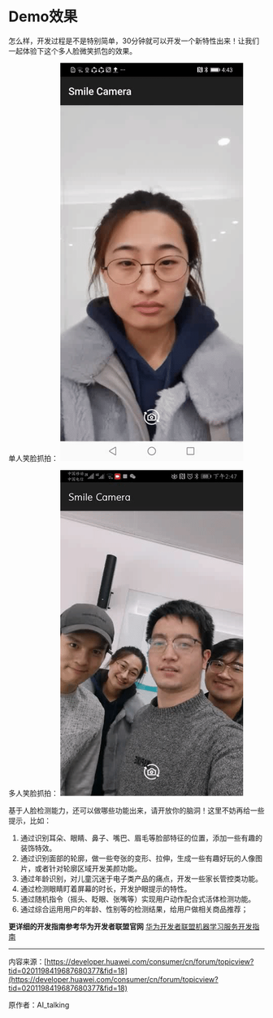 # Demo效果
怎么样，开发过程是不是特别简单，30分钟就可以开发一个新特性出来！让我们一起体验下这个多人脸微笑抓包的效果。

单人笑脸抓拍：
![pic2](images/partOne/pic2.gif)

多人笑脸抓拍：
![pic3](images/partOne/pic3.gif)


基于人脸检测能力，还可以做哪些功能出来，请开放你的脑洞！这里不妨再给一些提示，比如：
 1. 通过识别耳朵、眼睛、鼻子、嘴巴、眉毛等脸部特征的位置，添加一些有趣的装饰特效。
 2. 通过识别面部的轮廓，做一些夸张的变形、拉伸，生成一些有趣好玩的人像图片，或者针对轮廓区域开发美颜功能。
 3. 通过年龄识别，对儿童沉迷于电子类产品的痛点，开发一些家长管控类功能。
 4. 通过检测眼睛盯着屏幕的时长，开发护眼提示的特性。
 5. 通过随机指令（摇头、眨眼、张嘴等）实现用户动作配合式活体检测功能。
 6. 通过综合运用用户的年龄、性别等的检测结果，给用户做相关商品推荐；

**更详细的开发指南参考华为开发者联盟官网**
[华为开发者联盟机器学习服务开发指南](https://developer.huawei.com/consumer/cn/doc/development/HMS-Guides/ml-introduction-4)

---
内容来源：[https://developer.huawei.com/consumer/cn/forum/topicview?tid=0201198419687680377&fid=18](https://developer.huawei.com/consumer/cn/forum/topicview?tid=0201198419687680377&fid=18)

原作者：AI_talking
